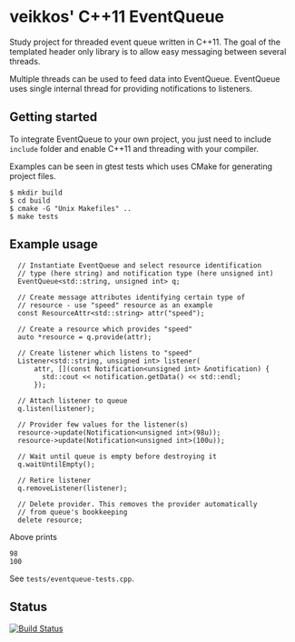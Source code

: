 # veikkos' C++11 EventQueue

Study project for threaded event queue written in C++11. The goal of the templated header only library is to allow easy messaging between several threads.

Multiple threads can be used to feed data into EventQueue. EventQueue uses single internal thread for providing notifications to listeners.

## Getting started ##

To integrate EventQueue to your own project, you just need to include `include` folder and enable C++11 and threading with your compiler.

Examples can be seen in gtest tests which uses CMake for generating project files.

```
$ mkdir build
$ cd build
$ cmake -G "Unix Makefiles" ..
$ make tests
```

## Example usage ##

```
  // Instantiate EventQueue and select resource identification
  // type (here string) and notification type (here unsigned int)
  EventQueue<std::string, unsigned int> q;

  // Create message attributes identifying certain type of
  // resource - use "speed" resource as an example
  const ResourceAttr<std::string> attr("speed");

  // Create a resource which provides "speed"
  auto *resource = q.provide(attr);

  // Create listener which listens to "speed"
  Listener<std::string, unsigned int> listener(
      attr, [](const Notification<unsigned int> &notification) {
        std::cout << notification.getData() << std::endl;
      });

  // Attach listener to queue
  q.listen(listener);

  // Provider few values for the listener(s)
  resource->update(Notification<unsigned int>(98u));
  resource->update(Notification<unsigned int>(100u));

  // Wait until queue is empty before destroying it
  q.waitUntilEmpty();

  // Retire listener
  q.removeListener(listener);

  // Delete provider. This removes the provider automatically
  // from queue's bookkeeping
  delete resource;
```

Above prints

```
98
100
```

See `tests/eventqueue-tests.cpp`.

## Status

[![Build Status](https://api.travis-ci.org/veikkos/eventqueue.svg?branch=public)](https://travis-ci.org/veikkos/eventqueue)
